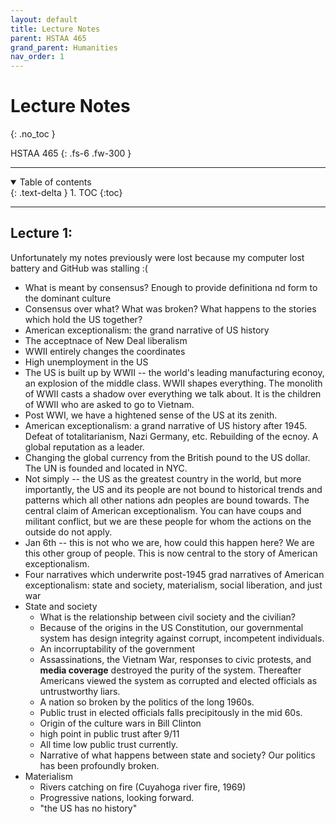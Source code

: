 ```yaml
---
layout: default
title: Lecture Notes
parent: HSTAA 465
grand_parent: Humanities
nav_order: 1
---
```


# Lecture Notes
{: .no_toc }

HSTAA 465
{: .fs-6 .fw-300 }

---

<details open markdown="block">
  <summary>
    Table of contents
  </summary>
  {: .text-delta }
1. TOC
{:toc}
</details>

---

## Lecture 1:
Unfortunately my notes previously were lost because my computer lost battery and GitHub was stalling :(

- What is meant by consensus? Enough to provide definitiona nd form to the dominant culture
- Consensus over what? What was broken? What happens to the stories which hold the US together?
- American exceptionalism: the grand narrative of US history
- The acceptnace of New Deal liberalism
- WWII entirely changes the coordinates
- High unemployment in the US
- The US is built up by WWII -- the world's leading manufacturing econoy, an explosion of the middle class. WWII shapes everything. The monolith of WWII casts a shadow over everything we talk about. It is the children of WWII who are asked to go to Vietnam.
- Post WWI, we have a hightened sense of the US at its zenith.
- American exceptionalism: a grand narrative of US history after 1945. Defeat of totalitarianism, Nazi Germany, etc. Rebuilding of the ecnoy. A global reputation as a leader.
- Changing the global currency from the British pound to the US dollar. The UN is founded and located in NYC.
- Not simply -- the US as the greatest country in the world, but more importantly, the US and its people are not bound to historical trends and patterns which all other nations adn peoples are bound towards. The central claim of American exceptionalism. You can have coups and militant conflict, but we are these people  for whom the actions on the outside do not apply.
- Jan 6th -- this is not who we are, how could this happen here? We are this other group of people. This is now central to the story of American exceptionalism.
- Four narratives which underwrite post-1945 grad narratives of American exceptionalism: state and society, materialism, social liberation, and just war
- State and society
	- What is the relationship between civil society and the civilian?
	- Because of the origins in the US Constitution, our governmental system has design integrity against corrupt, incompetent individuals.
	- An incorruptability of the government
	- Assassinations, the Vietnam War, responses to civic protests, and **media coverage** destroyed the purity of the system. Thereafter Americans viewed the system as corrupted and elected officials as untrustworthy liars.
	- A nation so broken by the politics of the long 1960s.
	- Public trust in elected officials falls precipitously in the mid 60s.
	- Origin of the culture wars in Bill Clinton
	- high point in public trust after 9/11
	- All time low public trust currently.
	- Narrative of what happens between state and society? Our politics has been profoundly broken. 
- Materialism
	- Rivers catching on fire (Cuyahoga river fire, 1969)
	- Progressive nations, looking forward.
	- "the US has no history"











